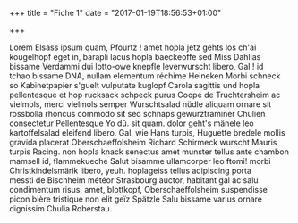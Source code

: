 +++
title = "Fiche 1"
date = "2017-01-19T18:56:53+01:00"

+++

Lorem Elsass ipsum quam, Pfourtz ! amet hopla jetz gehts los ch'ai kougelhopf eget in, barapli lacus hopla baeckeoffe sed Miss Dahlias bissame Verdammi dui lotto-owe knepfle leverwurscht libero, Gal ! id tchao bissame DNA, nullam elementum réchime Heineken Morbi schneck so Kabinetpapier s'guelt vulputate kuglopf Carola sagittis und hopla pellentesque et hop rucksack schpeck purus Coopé de Truchtersheim ac vielmols, merci vielmols semper Wurschtsalad nüdle aliquam ornare sit rossbolla rhoncus commodo sit sed schnaps gewurztraminer Chulien consectetur Pellentesque Yo dû. sit quam. dolor geht's mänele leo kartoffelsalad eleifend libero. Gal. wie Hans turpis, Huguette bredele mollis gravida placerat Oberschaeffolsheim Richard Schirmeck wurscht Mauris turpis Racing. non hopla knack senectus amet munster tellus ante chambon mamsell id, flammekueche Salut bisamme ullamcorper leo ftomi! morbi Christkindelsmärik libero, yeuh. hoplageiss tellus adipiscing porta messti de Bischheim météor Strasbourg auctor, habitant gal ac salu condimentum risus, amet, blottkopf, Oberschaeffolsheim suspendisse picon bière tristique non elit geïz Spätzle Salu bissame varius ornare dignissim Chulia Roberstau.
